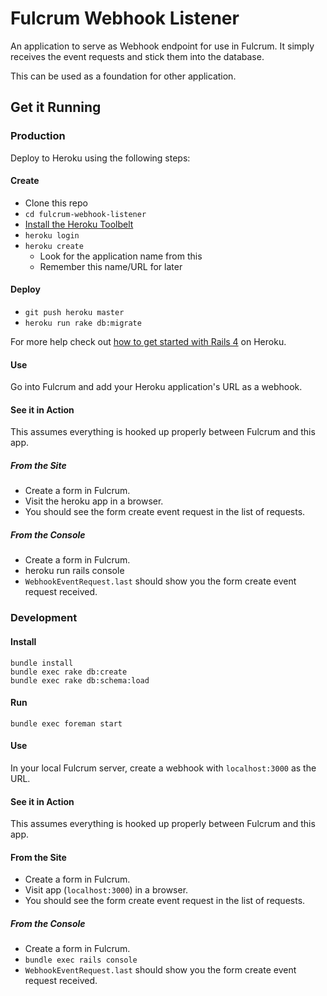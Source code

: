 Fulcrum Webhook Listener
========================

An application to serve as Webhook endpoint for use in Fulcrum. It simply
receives the event requests and stick them into the database.

This can be used as a foundation for other application.

Get it Running
--------------

### Production

Deploy to Heroku using the following steps:

#### Create

- Clone this repo
- `cd fulcrum-webhook-listener`
- [Install the Heroku Toolbelt](https://toolbelt.heroku.com/)
- `heroku login`
- `heroku create`
  - Look for the application name from this
  - Remember this name/URL for later

#### Deploy

- `git push heroku master`
- `heroku run rake db:migrate`

For more help check out [how to get started with Rails
4](https://devcenter.heroku.com/articles/getting-started-with-rails4) on
Heroku.

#### Use

Go into Fulcrum and add your Heroku application's URL as a webhook.

#### See it in Action

This assumes everything is hooked up properly between Fulcrum and this app.

##### From the Site

- Create a form in Fulcrum.
- Visit the heroku app in a browser.
- You should see the form create event request in the list of requests.

##### From the Console

- Create a form in Fulcrum.
- heroku run rails console
- `WebhookEventRequest.last` should show you the form create event request
  received.

### Development

#### Install

```
bundle install
bundle exec rake db:create
bundle exec rake db:schema:load
```

#### Run

```
bundle exec foreman start
```

#### Use

In your local Fulcrum server, create a webhook with `localhost:3000` as the
URL.

#### See it in Action

This assumes everything is hooked up properly between Fulcrum and this app.

#### From the Site

- Create a form in Fulcrum.
- Visit app (`localhost:3000`) in a browser.
- You should see the form create event request in the list of requests.

##### From the Console

- Create a form in Fulcrum.
- `bundle exec rails console`
- `WebhookEventRequest.last` should show you the form create event request
  received.

